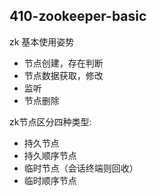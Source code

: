 410-zookeeper-basic
---
zk 基本使用姿势

- 节点创建，存在判断
- 节点数据获取，修改
- 监听
- 节点删除

zk节点区分四种类型:

- 持久节点
- 持久顺序节点
- 临时节点（会话终端则回收）
- 临时顺序节点
